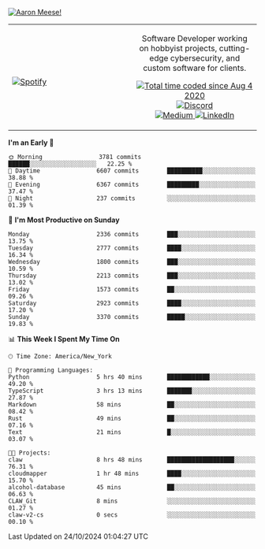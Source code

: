 [![Aaron Meese!](https://user-images.githubusercontent.com/17814535/88975338-a2aabf00-d27f-11ea-963f-8a19608716b4.png)](https://github.com/ajmeese7/readme-ascii "README ASCII")

<!-- Modified from project here: https://github.com/novatorem/novatorem -->
<table width="100%">
  <tr>
  <td width="50%">

&nbsp; <br> [![Spotify](https://ajmeese7.vercel.app/api/spotify)](https://open.spotify.com/user/ajmeese)

  </td>
  <td width="50%">
    <p align="center">
    Software Developer working on hobbyist projects, cutting-edge cybersecurity, and custom software for clients.
    </p>
    <p align="center">
      <a href="https://wakatime.com/@f726891d-3b02-46cd-9b60-e8c59f9e2b14">
        <img src="https://wakatime.com/badge/user/f726891d-3b02-46cd-9b60-e8c59f9e2b14.svg" alt="Total time coded since Aug 4 2020" title="WakaTime" />
      </a>
      <a href="http://link.aaronmeese.com/discord">
        <img src="https://img.shields.io/badge/discord-ajmeese7%234835-369?style=flat-square&logo=discord&logoColor=white&color=purple" alt="Discord" title="Discord">
      </a>
      <br />
      <a href="https://link.aaronmeese.com/medium">
        <img src="https://img.shields.io/badge/medium-ajmeese7-1DB954?style=flat-square&logo=medium&logoColor=white" alt="Medium" title="Medium">
      </a>
      <a href="https://link.aaronmeese.com/linkedin">
        <img src="https://img.shields.io/badge/linkedIn-aaronmeese-1DB954?style=flat-square&logo=linkedin&logoColor=white&color=blue" alt="LinkedIn" title="LinkedIn">
      </a>
    </p>
  </td>

</table>

[//]: <> (The `&nbsp;` is to have Aphelion take up more space)

<!--START_SECTION:waka-->
**I'm an Early 🐤** 

```text
🌞 Morning                3781 commits        ██████░░░░░░░░░░░░░░░░░░░   22.25 % 
🌆 Daytime                6607 commits        ██████████░░░░░░░░░░░░░░░   38.88 % 
🌃 Evening                6367 commits        █████████░░░░░░░░░░░░░░░░   37.47 % 
🌙 Night                  237 commits         ░░░░░░░░░░░░░░░░░░░░░░░░░   01.39 % 
```
📅 **I'm Most Productive on Sunday** 

```text
Monday                   2336 commits        ███░░░░░░░░░░░░░░░░░░░░░░   13.75 % 
Tuesday                  2777 commits        ████░░░░░░░░░░░░░░░░░░░░░   16.34 % 
Wednesday                1800 commits        ███░░░░░░░░░░░░░░░░░░░░░░   10.59 % 
Thursday                 2213 commits        ███░░░░░░░░░░░░░░░░░░░░░░   13.02 % 
Friday                   1573 commits        ██░░░░░░░░░░░░░░░░░░░░░░░   09.26 % 
Saturday                 2923 commits        ████░░░░░░░░░░░░░░░░░░░░░   17.20 % 
Sunday                   3370 commits        █████░░░░░░░░░░░░░░░░░░░░   19.83 % 
```


📊 **This Week I Spent My Time On** 

```text
🕑︎ Time Zone: America/New_York

💬 Programming Languages: 
Python                   5 hrs 40 mins       ████████████░░░░░░░░░░░░░   49.20 % 
TypeScript               3 hrs 13 mins       ███████░░░░░░░░░░░░░░░░░░   27.87 % 
Markdown                 58 mins             ██░░░░░░░░░░░░░░░░░░░░░░░   08.42 % 
Rust                     49 mins             ██░░░░░░░░░░░░░░░░░░░░░░░   07.16 % 
Text                     21 mins             █░░░░░░░░░░░░░░░░░░░░░░░░   03.07 % 

🐱‍💻 Projects: 
claw                     8 hrs 48 mins       ███████████████████░░░░░░   76.31 % 
cloudmapper              1 hr 48 mins        ████░░░░░░░░░░░░░░░░░░░░░   15.70 % 
alcohol-database         45 mins             ██░░░░░░░░░░░░░░░░░░░░░░░   06.63 % 
CLAW_Git                 8 mins              ░░░░░░░░░░░░░░░░░░░░░░░░░   01.27 % 
claw-v2-cs               0 secs              ░░░░░░░░░░░░░░░░░░░░░░░░░   00.10 % 
```


 Last Updated on 24/10/2024 01:04:27 UTC
<!--END_SECTION:waka-->
